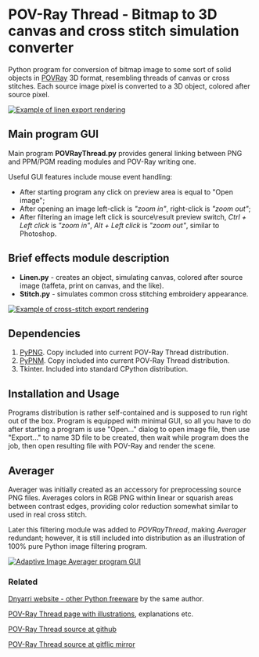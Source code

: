 # POV-Ray Thread - Bitmap to 3D canvas and cross stitch simulation converter

Python program for conversion of bitmap image to some sort of solid objects in [POVRay](https://www.povray.org/) 3D format, resembling threads of canvas or cross stitches. Each source image pixel is converted to a 3D object, colored after source pixel.

[![Example of linen export rendering](https://dnyarri.github.io/thread/linen24x512.png)](https://dnyarri.github.io/povthread.html)

## Main program GUI

Main program **POVRayThread.py** provides general linking between PNG and PPM/PGM reading modules and POV-Ray writing one.

Useful GUI features include mouse event handling:

- After starting program any click on preview area is equal to "Open image";
- After opening an image left-click is *"zoom in"*, right-click is *"zoom out"*;
- After filtering an image left click is source\result preview switch, *Ctrl + Left click* is *"zoom in"*, *Alt + Left click* is *"zoom out"*, similar to Photoshop.

## Brief effects module description  

- **Linen.py** - creates an object, simulating canvas, colored after source image (taffeta, print on canvas, and the like).
- **Stitch.py** - simulates common cross stitching embroidery appearance.

[![Example of cross-stitch export rendering](https://dnyarri.github.io/thread/stitch24x512.png)](https://dnyarri.github.io/povthread.html)

## Dependencies

1. [PyPNG](https://gitlab.com/drj11/pypng). Copy included into current POV-Ray Thread distribution.
2. [PyPNM](https://pypi.org/project/PyPNM/). Copy included into current POV-Ray Thread distribution.
3. Tkinter. Included into standard CPython distribution.

## Installation and Usage

Programs distribution is rather self-contained and is supposed to run right out of the box. Program is equipped with minimal GUI, so all you have to do after starting a program is use "Open..." dialog to open image file, then use "Export..." to name 3D file to be created, then wait while program does the job, then open resulting file with POV-Ray and render the scene.

## Averager

Averager was initially created as an accessory for preprocessing source PNG files. Averages colors in RGB PNG within linear or squarish areas between contrast edges, providing color reduction somewhat similar to used in real cross stitch.

Later this filtering module was added to *POVRayThread*, making *Averager* redundant; however, it is still included into distribution as an illustration of 100% pure Python image filtering program.

[![Adaptive Image Averager program GUI](https://dnyarri.github.io/thread/ave.png)](https://dnyarri.github.io/povthread.html)

### Related

[Dnyarri website - other Python freeware](https://dnyarri.github.io) by the same author.

[POV-Ray Thread page with illustrations](https://dnyarri.github.io/povthread.html), explanations etc.

[POV-Ray Thread source at github](https://github.com/Dnyarri/POVthread)

[POV-Ray Thread source at gitflic mirror](https://gitflic.ru/project/dnyarri/povthread)
